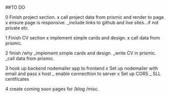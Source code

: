 ##TO DO

0 Finish project section.
x call project data from prismic and render to page.
x ensure page is responsive.
_include links to github and live sites...if not private etc.

1 Finish CV section
x implement simple cards and design. 
x call data from prismic.

2 finish /why
_implement simple cards and design. 
_write CV in prismic.
_call data from prismic.

3 hook up backend nodemailer app to frontend
x Set up nodemailer with email and pass
x host
_ enable connecttion to server 
x Set up CORS
_ SLL certificates

4 create coming soon pages for /blog /misc.